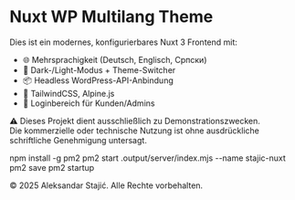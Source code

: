 # Nuxt WP Multilang Theme

Dies ist ein modernes, konfigurierbares Nuxt 3 Frontend mit:

- 🌐 Mehrsprachigkeit (Deutsch, Englisch, Српски)
- 🎨 Dark-/Light-Modus + Theme-Switcher
- 📦 Headless WordPress-API-Anbindung
- 🧩 TailwindCSS, Alpine.js
- 🔐 Loginbereich für Kunden/Admins

⚠️ Dieses Projekt dient ausschließlich zu Demonstrationszwecken.  
Die kommerzielle oder technische Nutzung ist ohne ausdrückliche schriftliche Genehmigung untersagt.


npm install -g pm2
pm2 start .output/server/index.mjs --name stajic-nuxt
pm2 save
pm2 startup


© 2025 Aleksandar Stajić. Alle Rechte vorbehalten.
